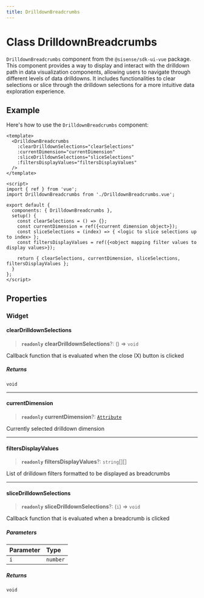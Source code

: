 ```yaml
---
title: DrilldownBreadcrumbs
---
```


# Class DrilldownBreadcrumbs

`DrilldownBreadcrumbs` component from the `@sisense/sdk-ui-vue` package.
This component provides a way to display and interact with the drilldown path in data visualization components,
allowing users to navigate through different levels of data drilldowns. It includes functionalities to clear selections
or slice through the drilldown selections for a more intuitive data exploration experience.

## Example

Here's how to use the `DrilldownBreadcrumbs` component:
```vue
<template>
  <DrilldownBreadcrumbs
    :clearDrilldownSelections="clearSelections"
    :currentDimension="currentDimension"
    :sliceDrilldownSelections="sliceSelections"
    :filtersDisplayValues="filtersDisplayValues"
  />
</template>

<script>
import { ref } from 'vue';
import DrilldownBreadcrumbs from './DrilldownBreadcrumbs.vue';

export default {
  components: { DrilldownBreadcrumbs },
  setup() {
    const clearSelections = () => {};
    const currentDimension = ref({<current dimension object>});
    const sliceSelections = (index) => { <logic to slice selections up to index> };
    const filtersDisplayValues = ref({<object mapping filter values to display values>});

    return { clearSelections, currentDimension, sliceSelections, filtersDisplayValues };
  }
};
</script>
```

## Properties

### Widget

#### clearDrilldownSelections

> **`readonly`** **clearDrilldownSelections**?: () => `void`

Callback function that is evaluated when the close (X) button is clicked

##### Returns

`void`

***

#### currentDimension

> **`readonly`** **currentDimension**?: [`Attribute`](../../sdk-data/interfaces/interface.Attribute.md)

Currently selected drilldown dimension

***

#### filtersDisplayValues

> **`readonly`** **filtersDisplayValues**?: `string`[][]

List of drilldown filters formatted to be displayed as breadcrumbs

***

#### sliceDrilldownSelections

> **`readonly`** **sliceDrilldownSelections**?: (`i`) => `void`

Callback function that is evaluated when a breadcrumb is clicked

##### Parameters

| Parameter | Type |
| :------ | :------ |
| `i` | `number` |

##### Returns

`void`
